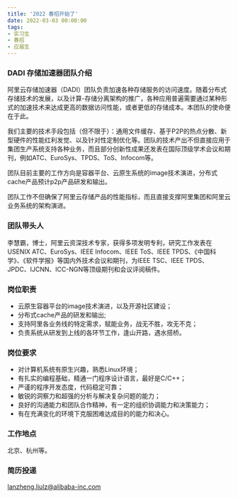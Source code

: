 ```yaml
---
title: '2022 春招开始了'
date: 2022-03-03 00:00:00
tags:
- 实习生
- 春招
- 应届生
---
```


### DADI 存储加速器团队介绍
阿里云存储加速器（DADI）团队负责加速各种存储服务的访问速度。随着分布式存储技术的发展，以及计算-存储分离架构的推广，各种应用普遍需要通过某种形式的加速技术来达成更高的数据访问性能，或者更低的存储成本。本团队的使命便在于此。

我们主要的技术手段包括（但不限于）：通用文件缓存、基于P2P的热点分散、新型硬件的性能红利发觉、以及针对性定制优化等。团队的技术产出不但直接应用于集团生产系统支持各种业务，而且部分创新性成果还发表在国际顶级学术会议和期刊，例如ATC、EuroSys、TPDS、ToS、Infocom等。

团队目前主要的工作方向是容器平台、云原生系统的image技术演进，分布式cache产品预计p2p产品研发和输出。

团队工作不但确保了阿里云存储产品的性能指标，而且直接支撑阿里集团和阿里云业务系统的架构演进。

### 团队带头人
李慧霸，博士，阿里云资深技术专家，获得多项发明专利，研究工作发表在USENIX ATC、EuroSys、IEEE Infocom、IEEE ToS、IEEE TPDS、《中国科学》、《软件学报》等国内外技术会议和期刊，为IEEE TSC、IEEE TPDS、JPDC、IJCNN、ICC-NGN等顶级期刊和会议评阅稿件。


### 岗位职责
- 云原生容器平台的image技术演进，以及开源社区建设；
- 分布式cache产品的研发和输出;
- 支持阿里各业务线的特定需求，赋能业务，战无不胜，攻无不克；
- 负责系统从研发到上线的各环节工作，逢山开路，遇水搭桥。

### 岗位要求
- 对计算机系统有原生兴趣，熟悉Linux环境；
- 有扎实的编程基础，精通一门程序设计语言，最好是C/C++；
- 严谨的程序开发态度，代码稳定可靠；
- 敏锐的洞察力和超强的分析与解决复杂问题的能力；
- 良好的沟通能力和团队合作精神，有一定的组织协调能力和决策能力；
- 有在充满变化的环境下克服困难达成目的的能力和决心。

### 工作地点
北京、杭州等。

### 简历投递
lanzheng.liulz@alibaba-inc.com

